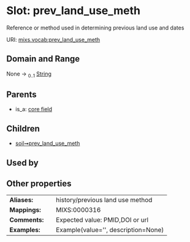 
# Slot: prev_land_use_meth


Reference or method used in determining previous land use and dates

URI: [mixs.vocab:prev_land_use_meth](https://w3id.org/mixs/vocab/prev_land_use_meth)


## Domain and Range

None &#8594;  <sub>0..1</sub> [String](types/String.md)

## Parents

 *  is_a: [core field](core_field.md)

## Children

 *  [soil➞prev_land_use_meth](soil_prev_land_use_meth.md)

## Used by


## Other properties

|  |  |  |
| --- | --- | --- |
| **Aliases:** | | history/previous land use method |
| **Mappings:** | | MIXS:0000316 |
| **Comments:** | | Expected value: PMID,DOI or url |
| **Examples:** | | Example(value='', description=None) |


